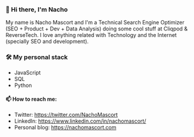 ### 👋 Hi there, I'm Nacho  

My name is Nacho Mascort and I'm a Technical Search Engine Optimizer (SEO + Product + Dev + Data Analysis) doing some cool stuff at Cliqpod & ReverseTech. I love anything related with Technology and the Internet (specially SEO and development).

### 🛠️ My personal stack
- JavaScript
- SQL
- Python

#### 📫 How to reach me:
- Twitter: https://twitter.com/NachoMascort
- LinkedIn: https://www.linkedin.com/in/nachomascort/
- Personal blog: https://nachomascort.com

<!--
**NachoSEO/NachoSEO** is a ✨ _special_ ✨ repository because its `README.md` (this file) appears on your GitHub profile.

Here are some ideas to get you started:

- 🔭 I’m currently working on ...
- 🌱 I’m currently learning ...
- 👯 I’m looking to collaborate on ...
- 🤔 I’m looking for help with ...
- 💬 Ask me about ...
- 📫 How to reach me: ...
- 😄 Pronouns: ...
- ⚡ Fun fact: ...
-->
